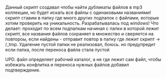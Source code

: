 Данный скрипт создавал чтобы найти дубликаты файлов в mp3 коллекции, но будет искать все файлы с одинаковыми названиями!
скрипт ставим в папку где много других подпапок с файлами, еоторые хотим проверить на уникальность.
Разрабатывалась под windows!
Что делает: проходит по всем подпапкам начиная с папки в которой лежит скрипт, все названия файлов сохраняет в множество и сверяется на повтороы, если найдены - отправит повтор в папку где лежит скрипт -> /_tmp. 
Удаление пустой папки не реализовал, боюсь. но предупредит если папка, после переноса файла стала пустой

UPD. файл определяет рабочий каталог, а не где лежит сам файл, чтобы избежать конфлитка и переноса нужных файлов добавил подтверждение.